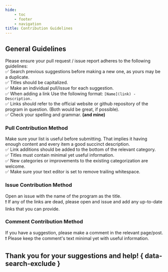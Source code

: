 ```yaml
---
hide:
    - toc
    - footer
    - navigation
title: Contribution Guidelines
---
```


## **General Guidelines**

Please ensure your pull request / issue report adheres to the following guidelines:<br>
:white_check_mark: Search previous suggestions before making a new one, as yours may be a duplicate.<br>
:white_check_mark: Titles should be capitalized.<br>
:white_check_mark: Make an individual pull/issue for each suggestion.<br>
:white_check_mark: When adding a link Use the following format: `[Name](link) - Description.`<br>
:white_check_mark: Links should refer to the official website or github repository of the program in question. (Both would be great, if possible).<br>
:white_check_mark: Check your spelling and grammar. **(and mine)**

### **Pull** Contribution Method

Make sure your list is useful before submitting. That implies it having enough content and every item a good succinct description.<br>
:white_check_mark: Link additions should be added to the bottom of the relevant category.<br>
:white_check_mark: Titles must contain minimal yet useful information.<br>
:white_check_mark: New categories or improvements to the existing categorization are welcome.<br>
:white_check_mark: Make sure your text editor is set to remove trailing whitespace.<br>

### **Issue** Contribution Method

Open an issue with the name of the program as the title.<br>
:exclamation: If any of the links are dead, please open and issue and add any up-to-date links that you can provide.<br>

### **Comment** Contribution Method

<!-- TODO: remove or add comments -->

If you have a suggestion, please make a comment in the relevant page/post.<br>
:exclamation: Please keep the comment's text minimal yet with useful information.<br>

## **Thank you for your suggestions and help!** { data-search-exclude }

<br>
